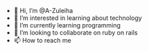 - 👋 Hi, I’m @A-Zuleiha
- 👀 I’m interested in learning about technology
- 🌱 I’m currently learning programming
- 💞️ I’m looking to collaborate on ruby on rails
- 📫 How to reach me

<!---
A-Zuleiha/A-Zuleiha is a ✨ special ✨ repository because its `README.md` (this file) appears on your GitHub profile.
You can click the Preview link to take a look at your changes.
--->
